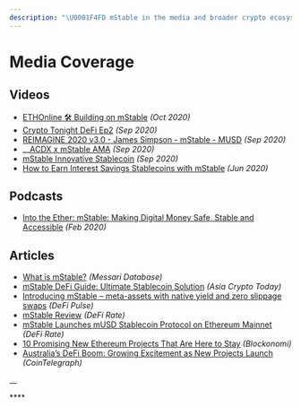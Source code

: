 ```yaml
---
description: "\U0001F4FD mStable in the media and broader crypto ecosystem"
---
```


# Media Coverage

## **Videos**

* [ETHOnline 🛠️ Building on mStable](https://www.youtube.com/watch?v=ZXDhBhsab-4) _\(Oct 2020\)_
* [Crypto Tonight DeFi Ep2](https://play.yunxi.tv/livestream/flash?id=966607730116440896260b019d1030cc#/) _\(Sep 2020\)_
* [REIMAGINE 2020 v3.0 - James Simpson - mStable - MUSD](https://www.youtube.com/watch?v=KwSPs5pvUVk) _\(Sep 2020\)_
* \_\_[ACDX x mStable AMA](https://www.pscp.tv/w/1mrGmERpnpvGy) _\(Sep 2020\)_
* [mStable Innovative Stablecoin](https://www.youtube.com/watch?v=3W0t9k8IFho) _\(Sep 2020\)_
* [How to Earn Interest Savings Stablecoins with mStable](https://www.youtube.com/watch?v=2FL7sw_EqcY) _\(Jun 2020\)_

## **Podcasts**

* [Into the Ether: mStable: Making Digital Money Safe, Stable and Accessible](https://podcast.ethhub.io/mstable-making-digital-money-safe-stable-and-accessible) _\(Feb 2020\)_

## Articles

* [What is mStable?](https://messari.io/asset/mstable/profile) _\(Messari Database\)_
* [mStable DeFi Guide: Ultimate Stablecoin Solution](https://www.asiacryptotoday.com/mstable/) _\(Asia Crypto Today\)_
* [Introducing mStable – meta-assets with native yield and zero slippage swaps](https://defipulse.com/blog/introducing-mstable/) _\(DeFi Pulse\)_
* [mStable Review](https://defirate.com/mstable/) _\(DeFi Rate\)_
* [mStable Launches mUSD Stablecoin Protocol on Ethereum Mainnet](https://defirate.com/mstable-launch/) _\(DeFi Rate\)_
* [10 Promising New Ethereum Projects That Are Here to Stay](https://blockonomi.com/promising-ethereum-projects/) _\(Blockonomi\)_
* [Australia’s DeFi Boom: Growing Excitement as New Projects Launch](https://cointelegraph.com/news/australias-defi-boom-growing-excitement-as-new-projects-launch) _\(CoinTelegraph\)_

\_\_

\*\*\*\*

